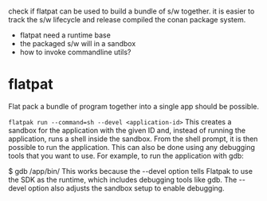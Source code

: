 # 
check if flatpat can be used to build a bundle of s/w together.
it is easier to track the s/w lifecycle and release compiled the conan package system.

- flatpat need a runtime base
- the packaged s/w will in a sandbox
- how to invoke commandline utils?

# flatpat
Flat pack a bundle of program together into a single app should be possible.

```flatpak run --command=sh --devel <application-id>```
This creates a sandbox for the application with the given ID and, instead of running the application, runs a shell inside the sandbox. 
From the shell prompt, it is then possible to run the application. This can also be done using any debugging tools that you want to use. 
For example, to run the application with gdb:

$ gdb /app/bin/<application-binary>
This works because the --devel option tells Flatpak to use the SDK as the runtime, which includes debugging tools like gdb. 
The --devel option also adjusts the sandbox setup to enable debugging.
